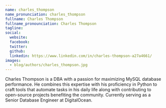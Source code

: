 ```yaml
---
name: charles_thompson
name_pronunciation: charles_thompson
fullname: Charles Thompson
fullname_pronounciation: Charles Thompson
tagline: 
social:
  website: 
  facebook:
  twitter: 
  github: 
  linkedin: https://www.linkedin.com/in/charles-thompson-a27a4661/
images: 
  - blog/authors/charles_thompson.jpg
---
```


Charles Thompson is a DBA with a passion for maximizing MySQL database performance. He combines this expertise with his proficiency in Python to craft tools that automate tasks in his daily life along with contributing to open-source projects benefiting the community. Currently serving as a Senior Database Engineer at DigitalOcean.